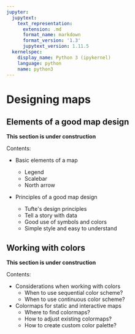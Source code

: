 ```yaml
---
jupyter:
  jupytext:
    text_representation:
      extension: .md
      format_name: markdown
      format_version: '1.3'
      jupytext_version: 1.11.5
  kernelspec:
    display_name: Python 3 (ipykernel)
    language: python
    name: python3
---
```


<!-- #region -->
# Designing maps

## Elements of a good map design

**This section is under construction**

Contents:

- Basic elements of a map
  - Legend
  - Scalebar
  - North arrow
  
- Principles of a good map design
  - Tufte's design principles
  - Tell a story with data
  - Good use of symbols and colors
  - Simple style and easy to understand
  

## Working with colors

**This section is under construction**

Contents:

- Considerations when working with colors
  - When to use sequential color scheme? 
  - When to use continuous color scheme?
- Colormaps for static and interactive maps
  - Where to find colormaps?
  - How to adjust existing colormaps?
  - How to create custom color palette?
<!-- #endregion -->
